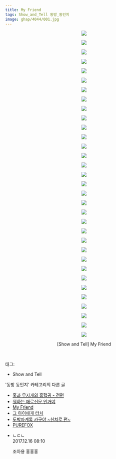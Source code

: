 ```yaml
---
title: My Friend
tags: Show_and_Tell 동방_동인지
image: ghap/4044/001.jpg
---
```

<div class="article">
<p style="text-align: center; clear: none; float: none;"><img src="{{ site.nasurl }}/ghap/4044/001.jpg"/></p>
<p style="text-align: center; clear: none; float: none;"><img src="{{ site.nasurl }}/ghap/4044/002.jpg"/></p>
<p style="text-align: center; clear: none; float: none;"><img src="{{ site.nasurl }}/ghap/4044/003.jpg"/></p>
<p style="text-align: center; clear: none; float: none;"><img src="{{ site.nasurl }}/ghap/4044/004.jpg"/></p>
<p style="text-align: center; clear: none; float: none;"><img src="{{ site.nasurl }}/ghap/4044/005.jpg"/></p>
<p style="text-align: center; clear: none; float: none;"><img src="{{ site.nasurl }}/ghap/4044/006.jpg"/></p>
<p style="text-align: center; clear: none; float: none;"><img src="{{ site.nasurl }}/ghap/4044/007.jpg"/></p>
<p style="text-align: center; clear: none; float: none;"><img src="{{ site.nasurl }}/ghap/4044/008.jpg"/></p>
<p style="text-align: center; clear: none; float: none;"><img src="{{ site.nasurl }}/ghap/4044/009.jpg"/></p>
<p style="text-align: center; clear: none; float: none;"><img src="{{ site.nasurl }}/ghap/4044/010.jpg"/></p>
<p style="text-align: center; clear: none; float: none;"><img src="{{ site.nasurl }}/ghap/4044/011.jpg"/></p>
<p style="text-align: center; clear: none; float: none;"><img src="{{ site.nasurl }}/ghap/4044/012.jpg"/></p>
<p style="text-align: center; clear: none; float: none;"><img src="{{ site.nasurl }}/ghap/4044/013.jpg"/></p>
<p style="text-align: center; clear: none; float: none;"><img src="{{ site.nasurl }}/ghap/4044/014.jpg"/></p>
<p style="text-align: center; clear: none; float: none;"><img src="{{ site.nasurl }}/ghap/4044/015.jpg"/></p>
<p style="text-align: center; clear: none; float: none;"><img src="{{ site.nasurl }}/ghap/4044/016.jpg"/></p>
<p style="text-align: center; clear: none; float: none;"><img src="{{ site.nasurl }}/ghap/4044/017.jpg"/></p>
<p style="text-align: center; clear: none; float: none;"><img src="{{ site.nasurl }}/ghap/4044/018.jpg"/></p>
<p style="text-align: center; clear: none; float: none;"><img src="{{ site.nasurl }}/ghap/4044/019.jpg"/></p>
<p style="text-align: center; clear: none; float: none;"><img src="{{ site.nasurl }}/ghap/4044/020.jpg"/></p>
<p style="text-align: center; clear: none; float: none;"><img src="{{ site.nasurl }}/ghap/4044/021.jpg"/></p>
<p style="text-align: center; clear: none; float: none;"><img src="{{ site.nasurl }}/ghap/4044/022.jpg"/></p>
<p style="text-align: center; clear: none; float: none;"><img src="{{ site.nasurl }}/ghap/4044/023.jpg"/></p>
<p style="text-align: center; clear: none; float: none;"><img src="{{ site.nasurl }}/ghap/4044/024.jpg"/></p>
<p style="text-align: center; clear: none; float: none;"><img src="{{ site.nasurl }}/ghap/4044/025.jpg"/></p>
<p style="text-align: center; clear: none; float: none;"><img src="{{ site.nasurl }}/ghap/4044/026.jpg"/></p>
<p style="text-align: center; clear: none; float: none;"><img src="{{ site.nasurl }}/ghap/4044/027.jpg"/></p>
<p style="text-align: center; clear: none; float: none;"><img src="{{ site.nasurl }}/ghap/4044/028.jpg"/></p>
<p style="text-align: center; clear: none; float: none;"><img src="{{ site.nasurl }}/ghap/4044/029.jpg"/></p>
<p style="text-align: center; clear: none; float: none;"><img src="{{ site.nasurl }}/ghap/4044/030.jpg"/></p>
<p style="text-align: center; clear: none; float: none;"><img src="{{ site.nasurl }}/ghap/4044/031.jpg"/></p>
<p style="text-align: center; clear: none; float: none;"><img src="{{ site.nasurl }}/ghap/4044/032.jpg"/></p>
<p style="text-align: center; clear: none; float: none;"><img src="{{ site.nasurl }}/ghap/4044/033.jpg"/></p>
<p style="text-align: center; clear: none; float: none;">[Show and Tell] My Friend</p>
<p><br/></p>
</div><div class="tagTrail">
<p>태그: </p>
<ul>
<li>Show and Tell</li>
</ul>
</div><div class="another">
<p>'동방 동인지' 카테고리의 다른 글</p>
<ul>
<li><a href="/2017-12-15-ghap_4046">홍과 무지개의 흡혈귀 - 전편</a></li>
<li><a href="/2017-12-15-ghap_4045">뭐하는 애로신문 인거야</a></li>
<li><a href="/2017-12-15-ghap_4044">My Friend</a></li>
<li><a href="/2017-12-15-ghap_4043">그 아이에게 터치</a></li>
<li><a href="/2017-12-15-ghap_4041">도박파계록 카구야 ~친치로 편~</a></li>
<li><a href="/2017-12-15-ghap_4040">PUREFOX</a></li>
</ul>
</div><div class="cb_module cb_fluid">
<div class="cb_wrt cb_profile">
<div class="comment">
<ul>
<li class="cb_thumb_off" id="comment15153201">
<div class="cb_comment_area">
<div class="cb_info_area">
<div class="cb_section">
<span class="cb_nick_name">ㄴㄷㄴ</span>
</div>
<div class="cb_section">
<span class="cb_date">2017.12.16 08:10 </span>
</div>
</div>
<div class="cb_dsc_comment">
<p class="cb_dsc">
											조아용 홍홍홍
										</p>
</div>
</div></li>
</ul>
</div>
</div><!-- commentList close -->
</div>